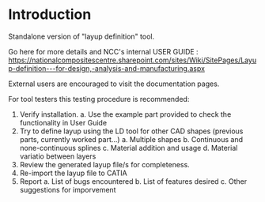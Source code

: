 # Introduction 
Standalone version of "layup definition" tool.

Go here for more details and NCC's internal USER GUIDE : https://nationalcompositescentre.sharepoint.com/sites/Wiki/SitePages/Layup-definition---for-design,-analysis-and-manufacturing.aspx 

External users are encouraged to visit the documentation pages.

For tool testers this testing procedure is recommended:
1.	Verify installation. 
	a.	Use the example part provided to check the functionality in User Guide
2.	Try to define layup using the LD tool for other CAD shapes (previous parts, currently worked part…)
	a.	Multiple shapes
	b.	Continuous and none-continuous splines
	c.	Material addition and usage
	d.  Material variatio between layers
3.	Review the generated layup file/s for completeness.
4.	Re-import the layup file to CATIA
5.	Report
	a.	List of bugs encountered
	b.	List of features desired 
c.	Other suggestions for imporvement




